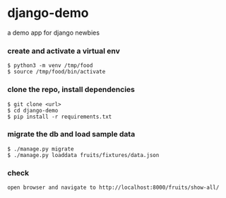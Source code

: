 # django-demo
a demo app for django newbies

### create and activate a virtual env
```
$ python3 -m venv /tmp/food
$ source /tmp/food/bin/activate
```

### clone the repo, install dependencies
```
$ git clone <url>
$ cd django-demo
$ pip install -r requirements.txt
```

### migrate the db and load sample data
```
$ ./manage.py migrate
$ ./manage.py loaddata fruits/fixtures/data.json
```

### check
```
open browser and navigate to http://localhost:8000/fruits/show-all/
```



